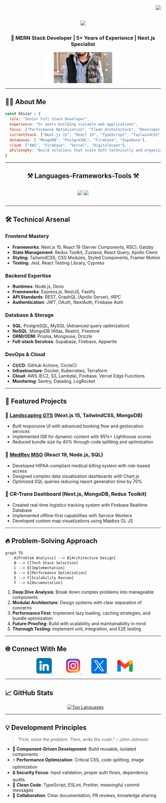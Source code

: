 <img align="right" src="https://visitor-badge.laobi.icu/badge?page_id=salesp07.salesp07" />

<h1 align="center">
    <img src="https://readme-typing-svg.herokuapp.com/?font=Righteous&size=35&center=true&vCenter=true&width=500&height=70&duration=4000&lines=Hi+There!+👋;+I'm+Khizar+Saleem!;" />
</h1>
<h3 align="center">🚀 MERN Stack Developer | 5+ Years of Experience | Next.js Specialist</h3>

<p align="center">
  <img src="./Images/banner.jpg" alt="Khizar Saleem Banner" width="50%" style="max-height: 100px; object-fit: cover;" />
</p>

---

## 🧑‍💻 About Me

```javascript
const khizar = {
  role: "Senior Full Stack Developer",
  experience: "5+ years building scalable web applications",
  focus: ["Performance Optimization", "Clean Architecture", "Developer Experience"],
  currentStack: ["Next.js 15", "React 19", "TypeScript", "TailwindCSS", "Node.js", "NEST.js"],
  databases: [ "MongoDB", "PostgreSQL", "Firebase", "Supabase"],
  cloud: ["AWS", "Firebase", "Vercel", "DigitalOcean"],
  philosophy: "Build solutions that scale both technically and organizationally"
}
```

<hr/>
 
<h2 align="center">⚒️ Languages-Frameworks-Tools ⚒️</h2>
<br/>
<div align="center">
    <img src="https://skillicons.dev/icons?i=react,bootstrap,mui,html,css,vscode,github,figma,tailwind,git,r" />
    <img src="https://skillicons.dev/icons?i=nodejs,python,javascript,typescript,express,firebase,mongodb,c,java,nextjs,mysql,flask" /><br>
</div>

<br/>


---

## 🛠️ Technical Arsenal

### Frontend Mastery

- **Frameworks**: Next.js 15, React 19 (Server Components, RSC), Gatsby
- **State Management**: Redux Toolkit, Zustand, React Query, Apollo Client
- **Styling**: TailwindCSS, CSS Modules, Styled Components, Framer Motion
- **Testing**: Jest, React Testing Library, Cypress

### Backend Expertise

- **Runtimes**: Node.js, Deno
- **Frameworks**: Express.js, NestJS, Fastify
- **API Standards**: REST, GraphQL (Apollo Server), tRPC
- **Authentication**: JWT, OAuth, NextAuth, Firebase Auth

### Database & Storage

- **SQL**: PostgreSQL, MySQL (Advanced query optimization)
- **NoSQL**: MongoDB (Atlas, Realm), Firestore
- **ORM/ODM**: Prisma, Mongoose, Drizzle
- **Full-stack Services**: Supabase, Firebase, Appwrite

### DevOps & Cloud

- **CI/CD**: GitHub Actions, CircleCI
- **Infrastructure**: Docker, Kubernetes, Terraform
- **Cloud**: AWS (EC2, S3, Lambda), Firebase, Vercel Edge Functions
- **Monitoring**: Sentry, Datadog, LogRocket

---

## 🚀 Featured Projects

### 🌿 [Landscaping GTS](https://www.landscapinggts.com.au/) (Next.js 15, TailwindCSS, MongoDB)

- Built responsive UI with advanced booking flow and geolocation services
- Implemented ISR for dynamic content with 95%+ Lighthouse scores
- Reduced bundle size by 40% through code splitting and optimization

### 🏥 [MedRev MSO](https://medrevmso.com/) (React 19, Node.js, SQL)

- Developed HIPAA-compliant medical billing system with role-based access
- Designed complex data visualization dashboards with Chart.js
- Optimized SQL queries reducing report generation time by 70%

### 🚚 CR-Trans Dashboard (Next.js, MongoDB, Redux Toolkit)

- Created real-time logistics tracking system with Firebase Realtime Database
- Implemented offline-first capabilities with Service Workers
- Developed custom map visualizations using Mapbox GL JS

---

## 🔥 Problem-Solving Approach

```mermaid
graph TD
    A[Problem Analysis] --> B[Architecture Design]
    B --> C[Tech Stack Selection]
    C --> D[Implementation]
    D --> E[Performance Optimization]
    E --> F[Scalability Review]
    F --> G[Documentation]
```

1. **Deep Dive Analysis**: Break down complex problems into manageable components
2. **Modular Architecture**: Design systems with clear separation of concerns
3. **Performance First**: Implement lazy loading, caching strategies, and bundle optimization
4. **Future-Proofing**: Build with scalability and maintainability in mind
5. **Thorough Testing**: Implement unit, integration, and E2E testing

---


## 🌐 Connect With Me
<p align="center">
  <a href="https://linkedin.com/in/khyzersaleem" target="_blank" style="margin: 0 25px;">
    <img src="Images/linkedin.png" alt="LinkedIn" width="50" height="50" />
  </a>
  <a href="https://instagram.com/khyzersaleem" target="_blank" style="margin: 0 15px;">
    <img src="Images/instagram.png" alt="Instagram" width="50" height="50" />
  </a>
  <a href="https://x.com/khyzersaleem" target="_blank" style="margin: 0 15px;">
    <img src="Images/twitter.png" alt="Twitter" width="50" height="50" />
  </a>
  <a href="mailto:khizarking704@gmail.com" target="_blank" style="margin: 0 15px;">
    <img src="Images/gmail.png" alt="Gmail" width="50" height="50" />
  </a>
</p>

---

## 📈 GitHub Stats

<p align="center">
<!--   <a href="https://github.com/khyzersaleem/github-readme-stats">
    <img src="https://github-readme-stats.vercel.app/api?username=khyzersaleem&show_icons=true&theme=radical" alt="GitHub Stats" width="420" />
  </a> -->
  &nbsp;&nbsp;&nbsp;
  <a href="https://github.com/khyzersaleem/github-readme-stats">
    <img src="https://github-readme-stats.vercel.app/api/top-langs/?username=khyzersaleem&layout=compact&theme=radical" alt="Top Languages" width="320" />
  </a>
</p>

---


## 💡 Development Principles

> *"First, solve the problem. Then, write the code."* – John Johnson

- 🤍 **Component-Driven Development**: Build reusable, isolated components
- ⚡ **Performance Optimization**: Critical CSS, code splitting, image optimization
- 🔒 **Security Focus**: Input validation, proper auth flows, dependency audits
- 📝 **Clean Code**: TypeScript, ESLint, Prettier, meaningful commit messages
- 🤝 **Collaboration**: Clear documentation, PR reviews, knowledge sharing

